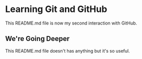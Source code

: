 # Learning Git and GitHub

This README.md file is now my second interaction with GitHub.

## We're Going Deeper

This README.md file doesn't has anything but it's so useful.
